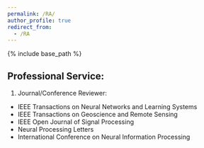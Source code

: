 ```yaml
---
permalink: /RA/
author_profile: true
redirect_from:
  - /RA
---
```

{% include base_path %}

Professional Service:
---------
1) Journal/Conference Reviewer:  
* IEEE Transactions on Neural Networks and Learning Systems
* IEEE Transactions on Geoscience and Remote Sensing
* IEEE Open Journal of Signal Processing
* Neural Processing Letters
* International Conference on Neural Information Processing
  
 

